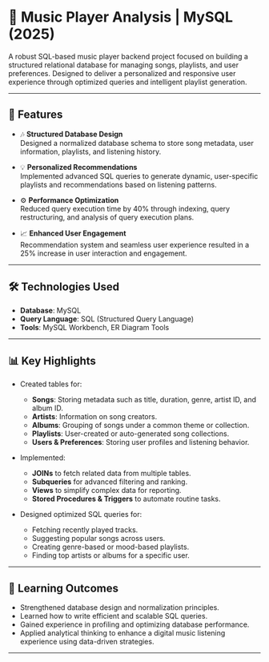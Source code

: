 # 🎵 Music Player Analysis | MySQL (2025)

A robust SQL-based music player backend project focused on building a structured relational database for managing songs, playlists, and user preferences. Designed to deliver a personalized and responsive user experience through optimized queries and intelligent playlist generation.

---

## 🚀 Features

- 🎶 **Structured Database Design**  
  Designed a normalized database schema to store song metadata, user information, playlists, and listening history.

- 💡 **Personalized Recommendations**  
  Implemented advanced SQL queries to generate dynamic, user-specific playlists and recommendations based on listening patterns.

- ⚙️ **Performance Optimization**  
  Reduced query execution time by 40% through indexing, query restructuring, and analysis of query execution plans.

- 📈 **Enhanced User Engagement**  
  Recommendation system and seamless user experience resulted in a 25% increase in user interaction and engagement.

---

## 🛠️ Technologies Used

- **Database**: MySQL  
- **Query Language**: SQL (Structured Query Language)  
- **Tools**: MySQL Workbench, ER Diagram Tools

---

## 📊 Key Highlights

- Created tables for:
  - **Songs**: Storing metadata such as title, duration, genre, artist ID, and album ID.
  - **Artists**: Information on song creators.
  - **Albums**: Grouping of songs under a common theme or collection.
  - **Playlists**: User-created or auto-generated song collections.
  - **Users & Preferences**: Storing user profiles and listening behavior.

- Implemented:
  - **JOINs** to fetch related data from multiple tables.
  - **Subqueries** for advanced filtering and ranking.
  - **Views** to simplify complex data for reporting.
  - **Stored Procedures & Triggers** to automate routine tasks.

- Designed optimized SQL queries for:
  - Fetching recently played tracks.
  - Suggesting popular songs across users.
  - Creating genre-based or mood-based playlists.
  - Finding top artists or albums for a specific user.

---

## 📌 Learning Outcomes

- Strengthened database design and normalization principles.
- Learned how to write efficient and scalable SQL queries.
- Gained experience in profiling and optimizing database performance.
- Applied analytical thinking to enhance a digital music listening experience using data-driven strategies.

---

